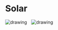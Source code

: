 # Solar

<img src="https://github.com/DavidDelaunay43/Solar/blob/main/.doc/app_ui_01.png" alt="drawing" style="margin-right: 10px;">
<img src="https://github.com/DavidDelaunay43/Solar/blob/main/.doc/app_ui_02.png" alt="drawing" style="margin-right: 10px;">